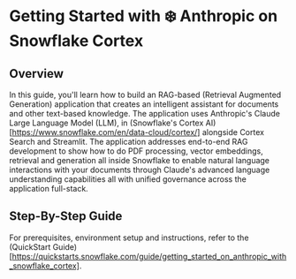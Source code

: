 # Getting Started with ❄️ Anthropic on Snowflake Cortex

## Overview
In this guide, you'll learn how to build an RAG-based (Retrieval Augmented Generation)  application that creates an intelligent assistant for documents and other text-based knowledge. The application uses Anthropic's Claude Large Language Model (LLM),  in (Snowflake's Cortex AI)[https://www.snowflake.com/en/data-cloud/cortex/] alongside Cortex Search and Streamlit. The application addresses end-to-end RAG development to show how to do PDF processing, vector embeddings, retrieval and generation all inside Snowflake to enable natural language interactions with your documents through Claude's advanced language understanding capabilities all with unified governance across the application full-stack.

## Step-By-Step Guide  
For prerequisites, environment setup and instructions, refer to the (QuickStart Guide)[https://quickstarts.snowflake.com/guide/getting_started_on_anthropic_with_snowflake_cortex].